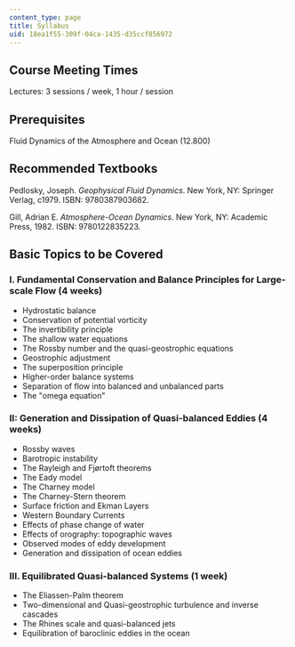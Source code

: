 ```yaml
---
content_type: page
title: Syllabus
uid: 18ea1f55-309f-04ca-1435-d35ccf856972
---
```


Course Meeting Times
--------------------

Lectures: 3 sessions / week, 1 hour / session

Prerequisites
-------------

Fluid Dynamics of the Atmosphere and Ocean (12.800)

Recommended Textbooks
---------------------

Pedlosky, Joseph. _Geophysical Fluid Dynamics_. New York, NY: Springer Verlag, c1979. ISBN: 9780387903682.

Gill, Adrian E. _Atmosphere-Ocean Dynamics_. New York, NY: Academic Press, 1982. ISBN: 9780122835223.

Basic Topics to be Covered
--------------------------

### I. Fundamental Conservation and Balance Principles for Large-scale Flow (4 weeks)

*   Hydrostatic balance
*   Conservation of potential vorticity
*   The invertibility principle
*   The shallow water equations
*   The Rossby number and the quasi-geostrophic equations
*   Geostrophic adjustment
*   The superposition principle
*   Higher-order balance systems
*   Separation of flow into balanced and unbalanced parts
*   The "omega equation"

### II: Generation and Dissipation of Quasi-balanced Eddies (4 weeks)

*   Rossby waves
*   Barotropic instability
*   The Rayleigh and Fjørtoft theorems
*   The Eady model
*   The Charney model
*   The Charney-Stern theorem
*   Surface friction and Ekman Layers
*   Western Boundary Currents
*   Effects of phase change of water
*   Effects of orography: topographic waves
*   Observed modes of eddy development
*   Generation and dissipation of ocean eddies

### III. Equilibrated Quasi-balanced Systems (1 week)

*   The Eliassen-Palm theorem
*   Two-dimensional and Quasi-geostrophic turbulence and inverse cascades
*   The Rhines scale and quasi-balanced jets
*   Equilibration of baroclinic eddies in the ocean